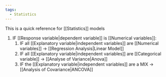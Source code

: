 ```yaml
---
tags:
  - Statistics
---
```

This is a quick reference for [[Statistics]] models

1. IF [[Response variable|dependent variable]] is [[Numerical variables]]:
	1. IF all [[Explanatory variable|independent variables]] are [[Numerical variables]] -> [[Regression Analysis|Linear Model]]
	2. IF all [[Explanatory variable|independent variables]] are [[Categorical variable]] -> [[Analyse of Variance|Anova]]
	3. IF the [[Explanatory variable|independent variables]] are a MIX -> [[Analysis of Covariance|ANCOVA]]
 
 
